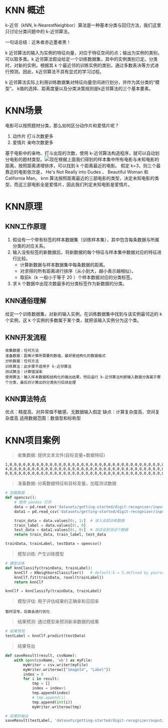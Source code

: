 # KNN 概述

k-近邻（kNN, k-NearestNeighbor）算法是一种基本分类与回归方法，我们这里只讨论分类问题中的 k-近邻算法。

一句话总结：近朱者赤近墨者黑！

k 近邻算法的输入为实例的特征向量，对应于特征空间的点；输出为实例的类别，可以取多类。k 近邻算法假设给定一个训练数据集，其中的实例类别已定。分类时，对新的实例，根据其 k 个最近邻的训练实例的类别，通过多数表决等方式进行预测。因此，k近邻算法不具有显式的学习过程。

k 近邻算法实际上利用训练数据集对特征向量空间进行划分，并作为其分类的“模型”。 k值的选择、距离度量以及分类决策规则是k近邻算法的三个基本要素。

# KNN场景

电影可以按照题材分类，那么如何区分动作片和爱情片呢？

1. 动作片  打斗次数更多
2. 爱情片  亲吻次数更多

基于电影中的亲吻、打斗出现的次数，使用 k-近邻算法构造程序，就可以自动划分电影的题材类型。![](/img/competitions/getting-started/digit-recognizer/knn/knn-1-movie.png)现在根据上面我们得到的样本集中所有电影与未知电影的距离，按照距离递增排序，可以找到 k 个距离最近的电影。
假定 k=3，则三个最靠近的电影依次是， He's Not Really into Dudes 、 Beautiful Woman 和 California Man。
knn 算法按照距离最近的三部电影的类型，决定未知电影的类型，而这三部电影全是爱情片，因此我们判定未知电影是爱情片。

# KNN原理

## KNN工作原理

1. 假设有一个带有标签的样本数据集（训练样本集），其中包含每条数据与所属分类的对应关系。
2. 输入没有标签的新数据后，将新数据的每个特征与样本集中数据对应的特征进行比较。
    * 计算新数据与样本数据集中每条数据的距离。
    * 对求得的所有距离进行排序（从小到大，越小表示越相似）。
    * 取前k（k 一般小于等于 20 ）个样本数据对应的分类标签。
3. 求 k 个数据中出现次数最多的分类标签作为新数据的分类。

## KNN通俗理解
给定一个训练数据集，对新的输入实例，在训练数据集中找到与该实例最邻近的 k 个实例，这 k 个实例的多数属于某个类，就把该输入实例分为这个类。

## KNN开发流程

```
收集数据：任何方法
准备数据：距离计算所需要的数值，最好是结构化的数据格式
分析数据：任何方法
训练算法：此步骤不适用于 k-近邻算法
测试算法：计算错误率
使用算法：输入样本数据和结构化的输出结果，然后运行 k-近邻算法判断输入数据分类属于哪个分类，最后对计算出的分类执行后续处理
```

## KNN算法特点

优点：精度高、对异常值不敏感、无数据输入假定
缺点：计算复杂度高、空间复杂度高
适用数据范围：数值型和标称型

# KNN项目案例

> 收集数据: 提供文本文件(目标变量+数据特征)

```
1,0,0,0,0,0,0,0,0,0,0,0,0,0,0,0,0,0,0,0,0,0,0,0,0,0,0,0,0,0,0,0,0,0,0,0,0,0,0,0,0,0,0,0,0,0,0,0,0,0,0,0,0,0,0,0,0,0,0,0,0,0,0,0,0,0,0,0,0,0,0,0,0,0,0,0,0,0,0,0,0,0,0,0,0,0,0,0,0,0,0,0,0,0,0,0,0,0,0,0,0,0,0,0,0,0,0,0,0,0,0,0,0,0,0,0,0,0,0,0,0,0,0,0,0,3,141,139,3,0,0,0,0,0,0,0,0,0,0,0,0,0,0,0,0,0,0,0,0,0,0,0,0,9,254,254,8,0,0,0,0,0,0,0,0,0,0,0,0,0,0,0,0,0,0,0,0,0,0,0,0,9,254,254,8,0,0,0,0,0,0,0,0,0,0,0,0,0,0,0,0,0,0,0,0,0,0,0,0,9,254,254,106,0,0,0,0,0,0,0,0,0,0,0,0,0,0,0,0,0,0,0,0,0,0,0,0,9,254,254,184,0,0,0,0,0,0,0,0,0,0,0,0,0,0,0,0,0,0,0,0,0,0,0,0,9,254,254,184,0,0,0,0,0,0,0,0,0,0,0,0,0,0,0,0,0,0,0,0,0,0,0,0,9,254,254,184,0,0,0,0,0,0,0,0,0,0,0,0,0,0,0,0,0,0,0,0,0,0,0,0,6,185,254,184,0,0,0,0,0,0,0,0,0,0,0,0,0,0,0,0,0,0,0,0,0,0,0,0,0,89,254,184,0,0,0,0,0,0,0,0,0,0,0,0,0,0,0,0,0,0,0,0,0,0,0,0,4,146,254,184,0,0,0,0,0,0,0,0,0,0,0,0,0,0,0,0,0,0,0,0,0,0,0,0,9,254,254,184,0,0,0,0,0,0,0,0,0,0,0,0,0,0,0,0,0,0,0,0,0,0,0,0,9,254,254,184,0,0,0,0,0,0,0,0,0,0,0,0,0,0,0,0,0,0,0,0,0,0,0,0,9,254,254,184,0,0,0,0,0,0,0,0,0,0,0,0,0,0,0,0,0,0,0,0,0,0,0,0,9,254,254,184,0,0,0,0,0,0,0,0,0,0,0,0,0,0,0,0,0,0,0,0,0,0,0,0,9,254,254,184,0,0,0,0,0,0,0,0,0,0,0,0,0,0,0,0,0,0,0,0,0,0,0,0,156,254,254,184,0,0,0,0,0,0,0,0,0,0,0,0,0,0,0,0,0,0,0,0,0,0,0,0,185,255,255,184,0,0,0,0,0,0,0,0,0,0,0,0,0,0,0,0,0,0,0,0,0,0,0,0,185,254,254,184,0,0,0,0,0,0,0,0,0,0,0,0,0,0,0,0,0,0,0,0,0,0,0,0,185,254,254,184,0,0,0,0,0,0,0,0,0,0,0,0,0,0,0,0,0,0,0,0,0,0,0,0,63,254,254,62,0,0,0,0,0,0,0,0,0,0,0,0,0,0,0,0,0,0,0,0,0,0,0,0,0,0,0,0,0,0,0,0,0,0,0,0,0,0,0,0,0,0,0,0,0,0,0,0,0,0,0,0,0,0,0,0,0,0,0,0,0,0,0,0,0,0,0,0,0,0,0,0,0,0,0,0,0,0,0,0,0,0,0,0,0,0,0,0,0,0,0,0,0,0,0,0,0,0,0,0,0,0,0,0,0,0,0,0,0,0,0,0,0,0,0,0,0,0,0,0,0,0,0,0
4,0,0,0,0,0,0,0,0,0,0,0,0,0,0,0,0,0,0,0,0,0,0,0,0,0,0,0,0,0,0,0,0,0,0,0,0,0,0,0,0,0,0,0,0,0,0,0,0,0,0,0,0,0,0,0,0,0,0,0,0,0,0,0,0,0,0,0,0,0,0,0,0,0,0,0,0,0,0,0,0,0,0,0,0,0,0,0,0,0,0,0,0,0,0,0,0,0,0,0,0,0,0,0,0,0,0,0,0,0,0,0,0,0,0,0,0,0,0,0,0,0,0,0,0,0,0,0,0,0,0,0,0,0,0,0,0,0,0,0,0,0,0,0,0,0,0,220,179,6,0,0,0,0,0,0,0,0,9,77,0,0,0,0,0,0,0,0,0,0,0,0,0,0,0,28,247,17,0,0,0,0,0,0,0,0,27,202,0,0,0,0,0,0,0,0,0,0,0,0,0,0,0,0,242,155,0,0,0,0,0,0,0,0,27,254,63,0,0,0,0,0,0,0,0,0,0,0,0,0,0,0,160,207,6,0,0,0,0,0,0,0,27,254,65,0,0,0,0,0,0,0,0,0,0,0,0,0,0,0,127,254,21,0,0,0,0,0,0,0,20,239,65,0,0,0,0,0,0,0,0,0,0,0,0,0,0,0,77,254,21,0,0,0,0,0,0,0,0,195,65,0,0,0,0,0,0,0,0,0,0,0,0,0,0,0,70,254,21,0,0,0,0,0,0,0,0,195,142,0,0,0,0,0,0,0,0,0,0,0,0,0,0,0,56,251,21,0,0,0,0,0,0,0,0,195,227,0,0,0,0,0,0,0,0,0,0,0,0,0,0,0,0,222,153,5,0,0,0,0,0,0,0,120,240,13,0,0,0,0,0,0,0,0,0,0,0,0,0,0,0,67,251,40,0,0,0,0,0,0,0,94,255,69,0,0,0,0,0,0,0,0,0,0,0,0,0,0,0,0,234,184,0,0,0,0,0,0,0,19,245,69,0,0,0,0,0,0,0,0,0,0,0,0,0,0,0,0,234,169,0,0,0,0,0,0,0,3,199,182,10,0,0,0,0,0,0,0,0,0,0,0,0,0,0,0,154,205,4,0,0,26,72,128,203,208,254,254,131,0,0,0,0,0,0,0,0,0,0,0,0,0,0,0,61,254,129,113,186,245,251,189,75,56,136,254,73,0,0,0,0,0,0,0,0,0,0,0,0,0,0,0,15,216,233,233,159,104,52,0,0,0,38,254,73,0,0,0,0,0,0,0,0,0,0,0,0,0,0,0,0,0,0,0,0,0,0,0,0,0,18,254,73,0,0,0,0,0,0,0,0,0,0,0,0,0,0,0,0,0,0,0,0,0,0,0,0,0,18,254,73,0,0,0,0,0,0,0,0,0,0,0,0,0,0,0,0,0,0,0,0,0,0,0,0,0,5,206,106,0,0,0,0,0,0,0,0,0,0,0,0,0,0,0,0,0,0,0,0,0,0,0,0,0,0,186,159,0,0,0,0,0,0,0,0,0,0,0,0,0,0,0,0,0,0,0,0,0,0,0,0,0,6,209,101,0,0,0,0,0,0,0,0,0,0,0,0,0,0,0,0,0,0,0,0,0,0,0,0,0,0,0,0,0,0,0,0,0,0,0,0,0,0,0,0,0,0,0,0,0,0,0,0,0,0,0,0,0,0,0,0,0,0,0,0,0,0,0,0,0,0,0,0,0,0,0,0,0,0,0,0,0,0,0,0,0,0,0,0,0,0,0,0,0,0
0,0,0,0,0,0,0,0,0,0,0,0,0,0,0,0,0,0,0,0,0,0,0,0,0,0,0,0,0,0,0,0,0,0,0,0,0,0,0,0,0,0,0,0,0,0,0,0,0,0,0,0,0,0,0,0,0,0,0,0,0,0,0,0,0,0,0,0,0,0,0,0,0,0,0,0,0,0,0,0,0,0,0,0,0,0,0,0,0,0,0,0,0,0,0,0,0,0,0,0,0,0,0,0,0,0,0,0,0,0,0,0,0,0,0,0,0,0,0,0,0,0,1,25,130,155,254,254,254,157,30,2,0,0,0,0,0,0,0,0,0,0,0,0,0,0,0,0,0,8,103,253,253,253,253,253,253,253,253,114,2,0,0,0,0,0,0,0,0,0,0,0,0,0,0,0,11,208,253,253,253,253,253,253,253,253,253,253,107,0,0,0,0,0,0,0,0,0,0,0,0,0,0,0,31,253,253,253,253,253,253,253,253,253,253,253,215,101,3,0,0,0,0,0,0,0,0,0,0,0,0,23,210,253,253,253,248,161,222,222,246,253,253,253,253,253,39,0,0,0,0,0,0,0,0,0,0,0,0,136,253,253,253,229,77,0,0,0,70,218,253,253,253,253,215,91,0,0,0,0,0,0,0,0,0,0,5,214,253,253,253,195,0,0,0,0,0,104,224,253,253,253,253,215,29,0,0,0,0,0,0,0,0,0,116,253,253,253,247,75,0,0,0,0,0,0,26,200,253,253,253,253,216,4,0,0,0,0,0,0,0,0,254,253,253,253,195,0,0,0,0,0,0,0,0,26,200,253,253,253,253,5,0,0,0,0,0,0,0,0,254,253,253,253,99,0,0,0,0,0,0,0,0,0,25,231,253,253,253,36,0,0,0,0,0,0,0,0,254,253,253,253,99,0,0,0,0,0,0,0,0,0,0,223,253,253,253,129,0,0,0,0,0,0,0,0,254,253,253,253,99,0,0,0,0,0,0,0,0,0,0,127,253,253,253,129,0,0,0,0,0,0,0,0,254,253,253,253,99,0,0,0,0,0,0,0,0,0,0,139,253,253,253,90,0,0,0,0,0,0,0,0,254,253,253,253,99,0,0,0,0,0,0,0,0,0,78,248,253,253,253,5,0,0,0,0,0,0,0,0,254,253,253,253,216,34,0,0,0,0,0,0,0,33,152,253,253,253,107,1,0,0,0,0,0,0,0,0,206,253,253,253,253,140,0,0,0,0,0,30,139,234,253,253,253,154,2,0,0,0,0,0,0,0,0,0,16,205,253,253,253,250,208,106,106,106,200,237,253,253,253,253,209,22,0,0,0,0,0,0,0,0,0,0,0,82,253,253,253,253,253,253,253,253,253,253,253,253,253,209,22,0,0,0,0,0,0,0,0,0,0,0,0,1,91,253,253,253,253,253,253,253,253,253,253,213,90,7,0,0,0,0,0,0,0,0,0,0,0,0,0,0,1,18,129,208,253,253,253,253,159,129,90,4,0,0,0,0,0,0,0,0,0,0,0,0,0,0,0,0,0,0,0,0,0,0,0,0,0,0,0,0,0,0,0,0,0,0,0,0,0,0,0,0,0,0,0,0,0,0,0,0,0,0,0,0,0,0,0,0,0,0,0,0,0,0,0,0,0,0,0,0,0,0,0,0,0,0,0,0,0,0,0,0,0,0,0,0,0,0,0,0,0,0,0,0,0,0,0,0,0,0,0,0,0,0,0,0,0,0,0,0,0,0,0,0,0,0,0,0,0,0,0,0,0
```

> 准备数据: 分离数据特征和目标变量，加载测试数据

```python
# 加载数据
def opencsv():
    # 使用 pandas 打开
    data = pd.read_csv('datasets/getting-started/digit-recognizer/input/train.csv')
    data1 = pd.read_csv('datasets/getting-started/digit-recognizer/input/test.csv')

    train_data = data.values[0:, 1:]  # 读入全部训练数据
    train_label = data.values[0:, 0]
    test_data = data1.values[0:, 0:]  # 测试全部测试个数据
    return train_data, train_label, test_data

trainData, trainLabel, testData = opencsv()
```

> 模型训练: 产生训练模型

```python
# 模型训练
def knnClassify(trainData, trainLabel):
    knnClf = KNeighborsClassifier()   # default:k = 5,defined by yourself:KNeighborsClassifier(n_neighbors=10)
    knnClf.fit(trainData, ravel(trainLabel))
    return knnClf

knnClf = knnClassify(trainData, trainLabel)
```

> 模型评估: 用于评估结果的正确率和召回率

`暂时没写，后面会进行优化`

> 结果预测: 通过模型来预测新来数据的结果

```python
# 结果预测
testLabel = knnClf.predict(testData)
```

> 结果导出

```python
def saveResult(result, csvName):
    with open(csvName, 'wb') as myFile:
        myWriter = csv.writer(myFile)
        myWriter.writerow(["ImageId", "Label"])
        index = 0
        for i in result:
            tmp = []
            index = index+1
            tmp.append(index)
            # tmp.append(i)
            tmp.append(int(i))
            myWriter.writerow(tmp)

# 结果的输出
saveResult(testLabel, 'datasets/getting-started/digit-recognizer/ouput/Result_sklearn_knn.csv')
```
